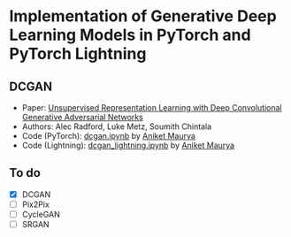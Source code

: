 # Implementation of Generative Deep Learning Models in PyTorch and PyTorch Lightning

## DCGAN
- Paper: [Unsupervised Representation Learning with Deep Convolutional Generative Adversarial Networks](https://arxiv.org/abs/1511.06434)
- Authors: Alec Radford, Luke Metz, Soumith Chintala
- Code (PyTorch): [dcgan.ipynb](DCGAN/dcgan.ipynb) by [Aniket Maurya](http://aniketmaurya.ml)
- Code (Lightning): [dcgan_lightning.ipynb](DCGAN/dcgan_lightning.ipynb) by [Aniket Maurya](http://aniketmaurya.ml)



## To do
- [x] DCGAN
- [ ] Pix2Pix
- [ ] CycleGAN
- [ ] SRGAN
